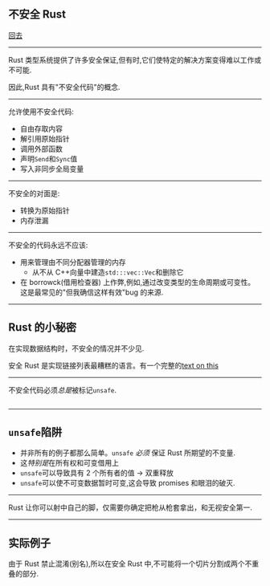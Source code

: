 ## 不安全 Rust

[回去](toc/default.html)

---

Rust 类型系统提供了许多安全保证,但有时,它们使特定的解决方案变得难以工作或不可能.

因此,Rust 具有"不安全代码"的概念.

---

允许使用不安全代码:

- 自由存取内容
- 解引用原始指针
- 调用外部函数
- 声明`Send`和`Sync`值
- 写入非同步全局变量

---

不安全的对面是:

- 转换为原始指针
- 内存泄漏

---

不安全的代码永远不应该:

- 用来管理由不同分配器管理的内存
  - 从不从 C++向量中建造`std:::vec::Vec`和删除它
- 在 borrowck(借用检查器) 上作弊,例如,通过改变类型的生命周期或可变性。这是最常见的"但我确信这样有效"bug 的来源.

---

## Rust 的小秘密

在实现数据结构时，不安全的情况并不少见.

安全 Rust 是实现链接列表最糟糕的语言。有一个完整的[text on this](TODO:%20Link)

---

不安全代码必须*总是*被标记`unsafe`.

<pre><code data-source="chapters/shared/code/unsafe/1.rs" data-trim="hljs rust" class="lang-rust"></code></pre>

---

## `unsafe`陷阱

- 并非所有的例子都那么简单。`unsafe` _必须_ 保证 Rust 所期望的不变量.
- 这*特别是*在所有权和可变借用上
- `unsafe`可以导致具有 2 个所有者的值 -> 双重释放
- `unsafe`可以使不可变数据暂时可变,这会导致 promises 和眼泪的破灭.

---

Rust 让你可以射中自己的脚，仅需要你确定把枪从枪套拿出，和无视安全第一.

---

## 实际例子

由于 Rust 禁止混淆(别名),所以在安全 Rust 中,不可能将一个切片分割成两个不重叠的部分.

<pre><code data-source="chapters/shared/code/unsafe/2.rs" data-trim="hljs rust"></code></pre>
